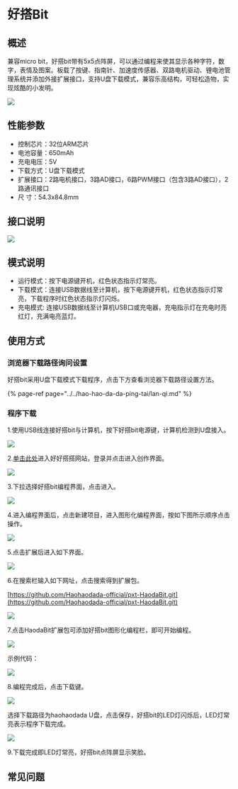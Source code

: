 # 好搭Bit

## 概述

兼容micro bit，好搭bit带有5x5点阵屏，可以通过编程来使其显示各种字符，数字，表情及图案。板载了按键、指南针、加速度传感器、双路电机驱动、锂电池管理系统并添加外接扩展接口，支持U盘下载模式，兼容乐高结构，可轻松造物，实现炫酷的小发明。

![](../../.gitbook/assets/haodabit-1.png)

## 性能参数

* 控制芯片：32位ARM芯片
* 电池容量：650mAh
* 充电电压：5V
* 下载方式：U盘下载模式
* 扩展接口：2路电机接口，3路AD接口，6路PWM接口（包含3路AD接口），2路通讯接口
* 尺        寸：54.3x84.8mm

## 接口说明

![](../../.gitbook/assets/haodabit-2.png)

## 模式说明

* 运行模式：按下电源键开机，红色状态指示灯常亮。
* 下载模式：连接USB数据线至计算机，按下电源键开机，红色状态指示灯常亮，下载程序时红色状态指示灯闪烁。
* 充电模式: 连接USB数据线至计算机USB口或充电器，充电指示灯在充电时亮红灯，充满电亮蓝灯。

## 使用方式

### 浏览器下载路径询问设置

好搭bit采用U盘下载模式下载程序，点击下方查看浏览器下载路径设置方法。

{% page-ref page="../../hao-hao-da-da-ping-tai/lan-qi.md" %}

### 程序下载

1.使用USB线连接好搭bit与计算机，按下好搭bit电源键，计算机检测到U盘接入。

![](../../.gitbook/assets/haodabit-3.png)

2.[单击此处](http://www.haohaodada.com)进入好好搭搭网站，登录并点击进入创作界面。

![](../../.gitbook/assets/haodabit-4.png)

3.下拉选择好搭bit编程界面，点击进入。

![](../../.gitbook/assets/haodabit-5.png)

4.进入编程界面后，点击新建项目，进入图形化编程界面，按如下图所示顺序点击操作。

![](../../.gitbook/assets/haodabit-6.png)

5.点击扩展后进入如下界面。

![](../../.gitbook/assets/haodabit-7.png)

6.在搜索栏输入如下网址，点击搜索得到扩展包。

[https://github.com/Haohaodada-official/pxt-HaodaBit.git](https://github.com/Haohaodada-official/pxt-HaodaBit.git)

![](../../.gitbook/assets/haodabit-8.png)

7.点击HaodaBit扩展包可添加好搭bit图形化编程栏，即可开始编程。

![](../../.gitbook/assets/haodabit-9.png)

示例代码：

![](../../.gitbook/assets/haodabit-10.png)

8.编程完成后，点击下载键。

![](../../.gitbook/assets/haodabit-11.png)

选择下载路径为haohaodada U盘，点击保存，好搭bit的LED灯闪烁后，LED灯常亮表示程序下载完成。

![](../../.gitbook/assets/haodabit-12.png)

9.下载完成即LED灯常亮，好搭bit点阵屏显示笑脸。

## 常见问题

